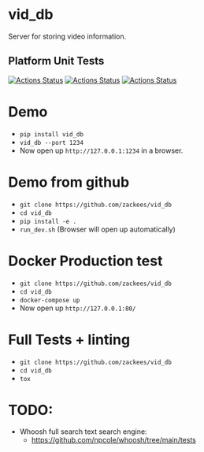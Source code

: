 # vid_db

Server for storing video information.

## Platform Unit Tests
[![Actions Status](https://github.com/zackees/vid_db/workflows/MacOS_Tests/badge.svg)](https://github.com/zackees/vid_db/actions/workflows/test_macos.yml)
[![Actions Status](https://github.com/zackees/vid_db/workflows/Win_Tests/badge.svg)](https://github.com/zackees/vid_db/actions/workflows/test_win.yml)
[![Actions Status](https://github.com/zackees/vid_db/workflows/Ubuntu_Tests/badge.svg)](https://github.com/zackees/vid_db/actions/workflows/test_ubuntu.yml)

# Demo

  * `pip install vid_db`
  * `vid_db --port 1234`
  * Now open up `http://127.0.0.1:1234` in a browser.

# Demo from github

  * `git clone https://github.com/zackees/vid_db`
  * `cd vid_db`
  * `pip install -e .`
  * `run_dev.sh` (Browser will open up automatically)

# Docker Production test

  * `git clone https://github.com/zackees/vid_db`
  * `cd vid_db`
  * `docker-compose up`
  * Now open up `http://127.0.0.1:80/`

# Full Tests + linting

  * `git clone https://github.com/zackees/vid_db`
  * `cd vid_db`
  * `tox`

# TODO:

  * Whoosh full search text search engine:
    * https://github.com/npcole/whoosh/tree/main/tests
